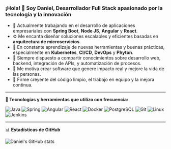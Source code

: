 ### ¡Hola! 👋 Soy Daniel, Desarrollador Full Stack apasionado por la tecnología y la innovación

- 🔭 Actualmente trabajando en el desarrollo de aplicaciones empresariales con **Spring Boot**, **Node JS**, **Angular** y **React**.  
- ⚙️ Me encanta diseñar soluciones escalables y eficientes basadas en **arquitectura de microservicios**.  
- 🌱 En constante aprendizaje de nuevas herramientas y buenas prácticas, especialmente en **Kubernetes**, **CI/CD**, **DevOps** y **Phyton**.  
- 💬 Siempre dispuesto a compartir conocimientos sobre desarrollo web, backend, integración de APIs, y automatización de procesos.  
- 🚀 Me motiva crear software que genere impacto real y mejore la vida de las personas.  
- 🧠 Firme creyente del código limpio, el trabajo en equipo y la mejora continua.

---

**🔧 Tecnologías y herramientas que utilizo con frecuencia:**

![Java](https://img.shields.io/badge/Java-ED8B00?style=flat&logo=java&logoColor=white)
![Spring](https://img.shields.io/badge/Spring-6DB33F?style=flat&logo=spring&logoColor=white)
![Angular](https://img.shields.io/badge/Angular-DD0031?style=flat&logo=angular&logoColor=white)
![React](https://img.shields.io/badge/React-20232A?style=flat&logo=react&logoColor=61DAFB)
![Docker](https://img.shields.io/badge/Docker-2496ED?style=flat&logo=docker&logoColor=white)
![PostgreSQL](https://img.shields.io/badge/PostgreSQL-316192?style=flat&logo=postgresql&logoColor=white)
![Git](https://img.shields.io/badge/Git-F05032?style=flat&logo=git&logoColor=white)
![Linux](https://img.shields.io/badge/Linux-FCC624?style=flat&logo=linux&logoColor=black)
![Jenkins](https://img.shields.io/badge/Jenkins-D24939?style=flat&logo=jenkins&logoColor=white)

---

📊 **Estadísticas de GitHub**

![Daniel's GitHub stats](https://github-readme-stats.vercel.app/api?username=DanielChaparro&show_icons=true&theme=radical)
